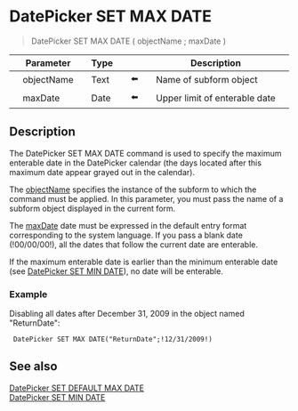 # DatePicker SET MAX DATE

> DatePicker SET MAX DATE ( objectName ; maxDate )

|     | Parameter |     | Type |     |     |     | Description |     |
| --- | --- | --- | --- | --- | --- | --- | --- | --- |
|     | objectName |     | Text |     | ⬅️ |     | Name of subform object |     |
|     | maxDate |     | Date |     | ⬅️ |     | Upper limit of enterable date |     |

## Description

The DatePicker SET MAX DATE command is used to specify the maximum enterable date in the DatePicker calendar (the days located after this maximum date appear grayed out in the calendar).

The [objectName](# "Name of subform object") specifies the instance of the subform to which the command must be applied. In this parameter, you must pass the name of a subform object displayed in the current form.

The [maxDate](# "Upper limit of enterable date") date must be expressed in the default entry format corresponding to the system language. If you pass a blank date (!00/00/00!), all the dates that follow the current date are enterable.

If the maximum enterable date is earlier than the minimum enterable date (see [DatePicker SET MIN DATE](DatePicker%20SET%20MIN%20DATE.md "DatePicker SET MIN DATE")), no date will be enterable.

### Example  

Disabling all dates after December 31, 2009 in the object named "ReturnDate":

```4d
 DatePicker SET MAX DATE("ReturnDate";!12/31/2009!)
```

## See also

[DatePicker SET DEFAULT MAX DATE](DatePicker%20SET%20DEFAULT%20MAX%20DATE.md)  
[DatePicker SET MIN DATE](DatePicker%20SET%20MIN%20DATE.md)
